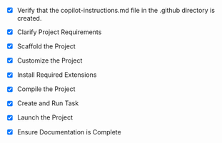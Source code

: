 <!-- Use this file to provide workspace-specific custom instructions to Copilot. For more details, visit https://code.visualstudio.com/docs/copilot/copilot-customization#_use-a-githubcopilotinstructionsmd-file -->
- [x] Verify that the copilot-instructions.md file in the .github directory is created.

- [x] Clarify Project Requirements
	<!-- Cybersecurity presentation using Reveal.js with clean, professional design -->

- [x] Scaffold the Project
	<!--
	Create Reveal.js presentation structure with HTML, CSS, and JavaScript files.
	Set up modern, clean styling for cybersecurity presentation.
	-->

- [x] Customize the Project
	<!--
	Create 5 slides based on user's cybersecurity presentation outline.
	Implement clean, professional design with good typography.
	-->

- [x] Install Required Extensions
	<!-- Live Server extension for local development -->

- [x] Compile the Project
	<!--
	Test that all files load correctly and presentation works.
	-->

- [x] Create and Run Task
	<!--
	Create task to serve the presentation locally.
	 -->

- [x] Launch the Project
	<!--
	Open presentation in browser for preview.
	 -->

- [x] Ensure Documentation is Complete
	<!--
	Create README with instructions for using the presentation.
	 -->